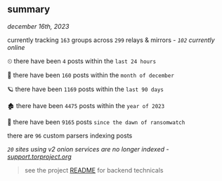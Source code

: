 
## summary
_december 16th, 2023_

currently tracking `163` groups across `299` relays & mirrors - _`102` currently online_

⏲ there have been `4` posts within the `last 24 hours`

🦈 there have been `160` posts within the `month of december`

🪐 there have been `1169` posts within the `last 90 days`

🏚 there have been `4475` posts within the `year of 2023`

🦕 there have been `9165` posts `since the dawn of ransomwatch`

there are `96` custom parsers indexing posts

_`20` sites using v2 onion services are no longer indexed - [support.torproject.org](https://support.torproject.org/onionservices/v2-deprecation/)_

> see the project [README](https://github.com/joshhighet/ransomwatch#ransomwatch--) for backend technicals
